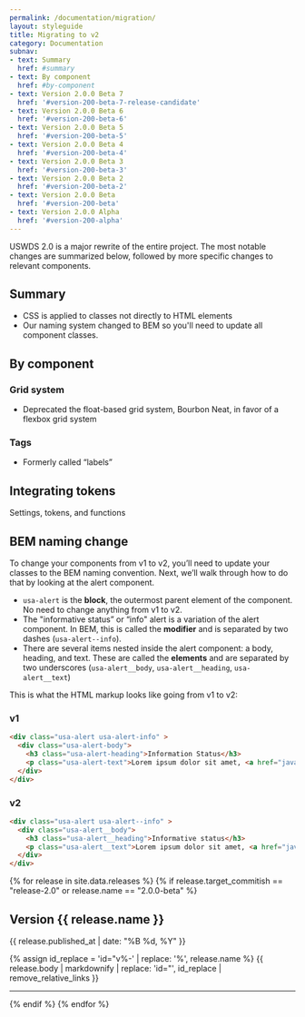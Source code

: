 ```yaml
---
permalink: /documentation/migration/
layout: styleguide
title: Migrating to v2
category: Documentation
subnav:
- text: Summary
  href: #summary
- text: By component
  href: #by-component
- text: Version 2.0.0 Beta 7
  href: '#version-200-beta-7-release-candidate'
- text: Version 2.0.0 Beta 6
  href: '#version-200-beta-6'
- text: Version 2.0.0 Beta 5
  href: '#version-200-beta-5'
- text: Version 2.0.0 Beta 4
  href: '#version-200-beta-4'
- text: Version 2.0.0 Beta 3
  href: '#version-200-beta-3'
- text: Version 2.0.0 Beta 2
  href: '#version-200-beta-2'
- text: Version 2.0.0 Beta
  href: '#version-200-beta'
- text: Version 2.0.0 Alpha
  href: '#version-200-alpha'
---
```

<p class="site-text-intro">USWDS 2.0 is a major rewrite of the entire project. The most notable changes are summarized below, followed by more specific changes to relevant components.</p>

## Summary

- CSS is applied to classes not directly to HTML elements
- Our naming system changed to BEM so you'll need to update all component classes.

## By component

### Grid system
- Deprecated the float-based grid system, Bourbon Neat, in favor of a flexbox grid system

### Tags
- Formerly called “labels”

## Integrating tokens
Settings, tokens, and functions

## BEM naming change
To change your components from v1 to v2, you’ll need to update your classes to the BEM naming convention. Next, we’ll walk through how to do that by looking at the alert component.
- `usa-alert` is the **block**, the outermost parent element of the component. No need to change anything from v1 to v2.
- The "informative status” or “info" alert is a variation of the alert component. In BEM, this is called the **modifier** and is separated by two dashes (`usa-alert--info`).
- There are several items nested inside the alert component: a body, heading, and text. These are called the **elements** and are separated by two underscores (`usa-alert__body`, `usa-alert__heading`, `usa-alert__text`)

This is what the HTML markup looks like going from v1 to v2:

### v1
```html
<div class="usa-alert usa-alert-info" >
  <div class="usa-alert-body">
    <h3 class="usa-alert-heading">Information Status</h3>
    <p class="usa-alert-text">Lorem ipsum dolor sit amet, <a href="javascript:void(0);">consectetur adipiscing</a> elit, sed do eiusmod.</p>
  </div>
</div>
```

### v2
```html
<div class="usa-alert usa-alert--info" >
  <div class="usa-alert__body">
    <h3 class="usa-alert__heading">Informative status</h3>
    <p class="usa-alert__text">Lorem ipsum dolor sit amet, <a href="javascript:void(0);">consectetur adipiscing</a> elit, sed do eiusmod.</p>
  </div>
</div>
```

{% for release in site.data.releases %}
{% if release.target_commitish == "release-2.0" or release.name == "2.0.0-beta" %}

## Version {{ release.name }}

<p class="site-subheading">{{ release.published_at | date: "%B %d, %Y" }}</p>

{% assign id_replace = 'id="v%-' | replace: '%', release.name %}
{{ release.body | markdownify | replace: 'id="', id_replace | remove_relative_links }}

<hr>
{% endif %}
{% endfor %}